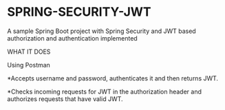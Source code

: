 # SPRING-SECURITY-JWT

A sample Spring Boot project with Spring Security and JWT based authorization and authentication implemented 

WHAT IT DOES 

  Using Postman
  
  *Accepts username and password, authenticates it and then returns JWT.
 
 *Checks incoming requests for JWT in the authorization header and authorizes requests that have valid JWT.
